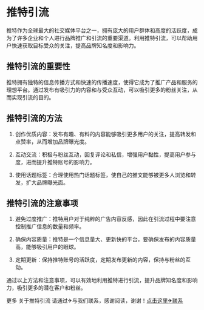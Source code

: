 # 推特引流

推特作为全球最大的社交媒体平台之一，拥有庞大的用户群体和高度的活跃度，成为了许多企业和个人进行品牌推广和引流的重要渠道。利用推特引流，可以帮助用户快速获取目标受众的关注，提高品牌知名度和影响力。

## 推特引流的重要性

推特拥有独特的信息传播方式和快速的传播速度，使得它成为了推广产品和服务的理想平台。通过发布有吸引力的内容和与受众互动，可以吸引更多的粉丝关注，从而实现引流的目的。

## 推特引流的方法

1. 创作优质内容：发布有趣、有料的内容能够吸引更多用户的关注，提高转发和点赞率，从而增加品牌曝光度。

2. 互动交流：积极与粉丝互动，回复评论和私信，增强用户黏性，提高用户参与度，进而提升推特账号的影响力。

3. 使用话题标签：合理使用热门话题标签，使自己的推文能够被更多人浏览和转发，扩大品牌曝光面。

## 推特引流的注意事项

1. 避免过度推广：推特用户对于纯粹的广告内容反感，因此在引流过程中要注意控制推广信息的数量和频率。

2. 确保内容质量：推特是一个信息量大、更新快的平台，要确保发布的内容质量高，能够吸引用户的眼球。

3. 定期更新：保持推特账号的活跃度，定期发布更新的内容，保持与粉丝的互动。

通过以上方法和注意事项，可以有效地利用推特进行引流，提升品牌知名度和影响力，吸引更多的潜在客户和粉丝。

更多 关于推特引流 请通过✈与我们联系，感谢阅读，谢谢！[点击这里✈联系](https://t.me/LM999bot)